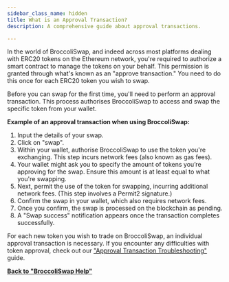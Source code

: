 ```yaml
---
sidebar_class_name: hidden
title: What is an Approval Transaction?
description: A comprehensive guide about approval transactions.

---
```

In the world of BroccoliSwap, and indeed across most platforms dealing with ERC20 tokens on the Ethereum network, you're required to authorize a smart contract to manage the tokens on your behalf. This permission is granted through what's known as an "approve transaction." You need to do this once for each ERC20 token you wish to swap.

Before you can swap for the first time, you'll need to perform an approval transaction. This process authorises BroccoliSwap to access and swap the specific token from your wallet.

**Example of an approval transaction when using BroccoliSwap:**

1. Input the details of your swap.
2. Click on "swap".
3. Within your wallet, authorise BroccoliSwap to use the token you're exchanging. This step incurs network fees (also known as gas fees).
4. Your wallet might ask you to specify the amount of tokens you’re approving for the swap. Ensure this amount is at least equal to what you're swapping.
5. Next, permit the use of the token for swapping, incurring additional network fees. (This step involves a Permit2 signature.)
6. Confirm the swap in your wallet, which also requires network fees.
7. Once you confirm, the swap is processed on the blockchain as pending.
8. A "Swap success" notification appears once the transaction completes successfully.


For each new token you wish to trade on BroccoliSwap, an individual approval transaction is necessary.
If you encounter any difficulties with token approval, check out our ["Approval Transaction Troubleshooting"](031-approval-tx-issue.md) guide.


**[Back to "BroccoliSwap Help"](/docs/090-Help-Centre/020-Broccoliswap/001-Index.md)**
